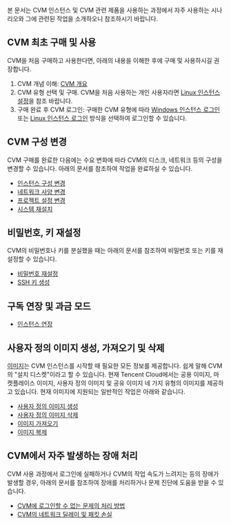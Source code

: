 본 문서는 CVM 인스턴스 및 CVM 관련 제품을 사용하는 과정에서 자주 사용하는 시나리오와 그에 관련된 작업을 소개하오니 참조하시기 바랍니다.

## CVM 최초 구매 및 사용
CVM을 처음 구매하고 사용한다면, 아래의 내용을 이해한 후에 구매 및 사용하시길 권장합니다.

1. CVM 개념 이해: [CVM 개요](https://intl.cloud.tencent.com/document/product/213/495)
2. CVM 유형 선택 및 구매. CVM을 처음 사용하는 개인 사용자라면 [Linux 인스턴스 설정](https://intl.cloud.tencent.com/document/product/213/10517)을 참조 바랍니다.
3. 구매 완료 후 CVM 로그인: 구매한 CVM 유형에 따라 [Windows 인스턴스 로그인](https://intl.cloud.tencent.com/document/product/213/5435) 또는 [Linux 인스턴스 로그인](https://intl.cloud.tencent.com/document/product/213/5436) 방식을 선택하여 로그인할 수 있습니다.


## CVM 구성 변경
CVM 구매를 완료한 다음에는 수요 변화에 따라 CVM의 디스크, 네트워크 등의 구성을 변경할 수 있습니다. 아래의 문서를 참조하여 작업을 완료하실 수 있습니다.
 - [인스턴스 구성 변경](https://intl.cloud.tencent.com/document/product/213/2178)
 - [네트워크 사양 변경](https://intl.cloud.tencent.com/document/product/213/15517)
 - [프로젝트 설정 변경](https://intl.cloud.tencent.com/document/product/213/16514)
 - [시스템 재설치](https://intl.cloud.tencent.com/document/product/213/4933)

## 비밀번호, 키 재설정
CVM의 비밀번호나 키를 분실했을 때는 아래의 문서를 참조하여 비밀번호 또는 키를 재설정할 수 있습니다.
- [비밀번호 재설정](https://intl.cloud.tencent.com/document/product/213/16566)
- [SSH 키 생성](https://intl.cloud.tencent.com/document/product/213/16691)

## 구독 연장 및 과금 모드
- [인스턴스 연장](https://intl.cloud.tencent.com/document/product/213/6143)

## 사용자 정의 이미지 생성, 가져오기 및 삭제

[이미지](https://intl.cloud.tencent.com/document/product/213/4940)는 CVM 인스턴스를 시작할 때 필요한 모든 정보를 제공합니다. 쉽게 말해 CVM의 "설치 디스켓"이라고 할 수 있습니다. 현재 Tencent Cloud에서는 공용 이미지, 마켓플레이스 이미지, 사용자 정의 이미지 및 공유 이미지 네 가지 유형의 이미지를 제공하고 있습니다. 현재 이미지에 지원되는 일반적인 작업은 아래와 같습니다.

- [사용자 정의 이미지 생성](https://intl.cloud.tencent.com/document/product/213/4942)
- [사용자 정의 이미지 삭제](https://intl.cloud.tencent.com/document/product/213/6036)
- [이미지 가져오기](https://intl.cloud.tencent.com/document/product/213/4945)
- [이미지 복제](https://intl.cloud.tencent.com/document/product/213/4943)

## CVM에서 자주 발생하는 장애 처리
CVM 사용 과정에서 로그인에 실패하거나 CVM의 작업 속도가 느려지는 등의 장애가 발생할 경우, 아래의 문서를 참조하여 장애를 처리하거나 문제 진단에 도움을 받을 수 있습니다.
- [CVM에 로그인할 수 없는 문제의 처리 방법](https://intl.cloud.tencent.com/document/product/213/32503)
- [CVM의 네트워크 딜레이 및 패킷 손실](https://intl.cloud.tencent.com/document/product/213/14638)

